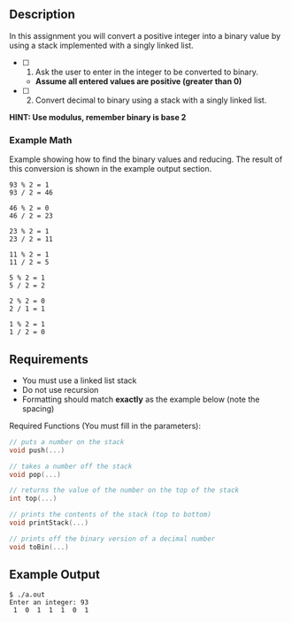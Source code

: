 ## Description

In this assignment you will convert a positive integer into a binary value by using a stack implemented with a singly linked list.

- [ ] 1. Ask the user to enter in the integer to be converted to binary.
    - **Assume all entered values are positive (greater than 0)**
- [ ] 2. Convert decimal to binary using a stack with a singly linked list.

**HINT: Use modulus, remember binary is base 2**

### Example Math

Example showing how to find the binary values and reducing. The result of this conversion is shown in the example output section.

```
93 % 2 = 1
93 / 2 = 46

46 % 2 = 0
46 / 2 = 23

23 % 2 = 1
23 / 2 = 11

11 % 2 = 1
11 / 2 = 5

5 % 2 = 1
5 / 2 = 2

2 % 2 = 0
2 / 1 = 1

1 % 2 = 1
1 / 2 = 0
```

## Requirements

* You must use a linked list stack
* Do not use recursion
* Formatting should match **exactly** as the example below (note the spacing)

Required Functions (You must fill in the parameters):
```c
// puts a number on the stack
void push(...)

// takes a number off the stack
void pop(...)

// returns the value of the number on the top of the stack
int top(...)

// prints the contents of the stack (top to bottom)
void printStack(...)

// prints off the binary version of a decimal number
void toBin(...)
```


## Example Output

```
$ ./a.out
Enter an integer: 93
 1  0  1  1  1  0  1 
```
